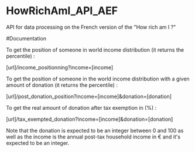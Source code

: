 # HowRichAmI_API_AEF
API for data processing on the French version of the "How rich am I ?"

#Documentation



To get the position of someone in world income distribution (it returns the percentile) :

[url]/income_positionning?income=[income]



To get the position of someone in the world income distribution with a given amount of donation (it returns the percentile) :

[url]/post_donation_position?income=[income]&donation=[donation]



To get the real amount of donation after tax exemption in (%) :

[url]/tax_exempted_donation?income=[income]&donation=[donation]



Note that the donation is expected to be an integer between 0 and 100 as well as the income is the annual post-tax household income in € and it's expected to be an integer.
